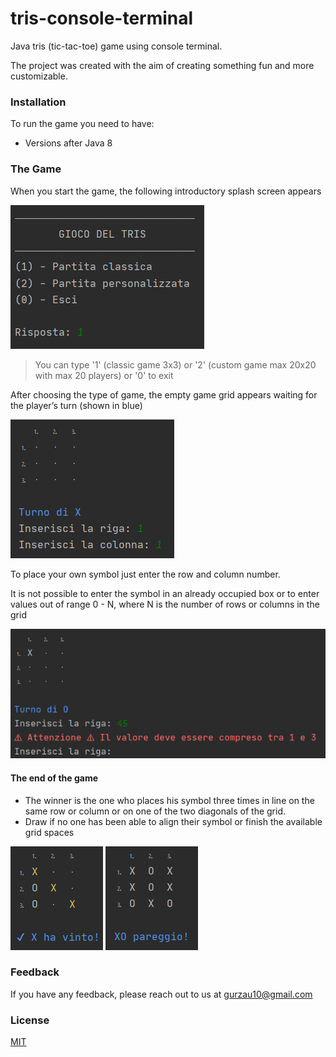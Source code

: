 # tris-console-terminal
Java tris (tic-tac-toe) game using console terminal.

The project was created with the aim of creating something fun and more customizable.

### Installation
To run the game you need to have:
* Versions after Java 8

### The Game
When you start the game, the following introductory splash screen appears

![menu](./media/screenshot_menu.png)

>You can type '1' (classic game 3x3) or '2' (custom game max 20x20 with max 20 players) or '0' to exit

After choosing the type of game, the empty game grid appears waiting for the player’s turn (shown in blue)

![empty](./media/screenshot_empty.png)

To place your own symbol just enter the row and column number.

It is not possible to enter the symbol in an already occupied box or to enter values out of range 0 - N, where N is the number of rows or columns in the grid

![error](./media/screenshot_error.png)


#### The end of the game
- The winner is the one who places his symbol three times in line on the same row or column or on one of the two diagonals of the grid.
- Draw if no one has been able to align their symbol or finish the available grid spaces


![result](./media/screenshot_win.png) ![App Screenshot](./media/screenshot_pareggio.png)


### Feedback
If you have any feedback, please reach out to us at gurzau10@gmail.com

### License
[MIT](https://choosealicense.com/licenses/mit/)

